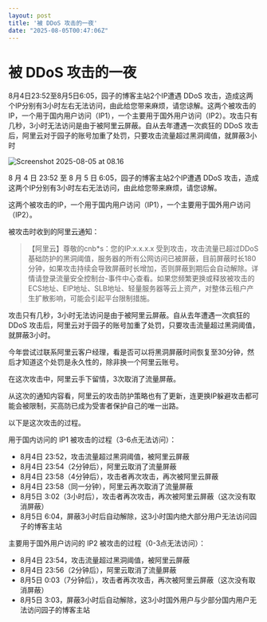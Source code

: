 ```yaml
---
layout: post
title: '被 DDoS 攻击的一夜'
date: "2025-08-05T00:47:06Z"
---
```

被 DDoS 攻击的一夜
============

8月4日23:52至8月5日6:05，园子的博客主站2个IP遭遇 DDoS 攻击，造成这两个IP分别有3小时左右无法访问，由此给您带来麻烦，请您谅解。这两个被攻击的IP，一个用于国内用户访问（IP1），一个主要用于国外用户访问（IP2）。攻击只有几秒，3小时无法访问是由于被阿里云屏蔽。自从去年遭遇一次疯狂的 DDoS 攻击后，阿里云对于园子的账号加重了处罚，只要攻击流量超过黑洞阈值，就屏蔽3小时

![Screenshot 2025-08-05 at 08.16](https://img2024.cnblogs.com/blog/35695/202508/35695-20250805081941978-864415546.jpg)

8 月 4 日 23:52 至 8 月 5 日 6:05，园子的博客主站2个IP遭遇 DDoS 攻击，造成这两个IP分别有3小时左右无法访问，由此给您带来麻烦，请您谅解。

这两个被攻击的IP，一个用于国内用户访问（IP1），一个主要用于国外用户访问（IP2）。

被攻击时收到的阿里云通知：

> 【阿里云】尊敬的cnb\*s：您的IP:x.x.x.x 受到攻击，攻击流量已超过DDoS基础防护的黑洞阈值，服务器的所有公网访问已被屏蔽，目前屏蔽时长180分钟，如果攻击持续会导致屏蔽时长增加，否则屏蔽到期后会自动解除。详情请登录流量安全控制台-事件中心查看。如果您频繁更换或释放被攻击的ECS地址、EIP地址、SLB地址、轻量服务器等云上资产，对整体云租户产生扩散影响，可能会引起平台限制措施。

攻击只有几秒，3小时无法访问是由于被阿里云屏蔽。自从去年遭遇一次疯狂的 DDoS 攻击后，阿里云对于园子的账号加重了处罚，只要攻击流量超过黑洞阈值，就屏蔽3小时。

今年尝试过联系阿里云客户经理，看是否可以将黑洞屏蔽时间恢复至30分钟，然后才知道这个处罚是永久性的，除非换一个阿里云账号。

在这次攻击中，阿里云手下留情，3次取消了流量屏蔽。

从这次的通知内容看，阿里云的攻击防护策略也有了更新，连更换IP躲避攻击都可能会被限制，买高防已成为受害者保护自己的唯一出路。

以下是这次攻击的过程。

用于国内访问的 IP1 被攻击的过程（3-6点无法访问）：

*   8月4日 23:52，攻击流量超过黑洞阈值，被阿里云屏蔽
*   8月4日 23:54（2分钟后），阿里云取消了流量屏蔽
*   8月4日 23:58（4分钟后），攻击者再次攻击，再次被阿里云屏蔽
*   8月4日 23:58（同一分钟），阿里云再次取消了流量屏蔽
*   8月5日 3:02（3小时后），攻击者再次攻击，再次被阿里云屏蔽（这次没有取消屏蔽）
*   8月5日 6:04，屏蔽3小时后自动解除，这3小时国内绝大部分用户无法访问园子的博客主站

主要用于国外用户访问的 IP2 被攻击的过程（0-3点无法访问）：

*   8月4日 23:54，攻击流量超过黑洞阈值，被阿里云屏蔽
*   8月4日 23:56（2分钟后），阿里云取消了流量屏蔽
*   8月5日 0:03（7分钟后），攻击者再次攻击，再次被阿里云屏蔽（这次没有取消屏蔽）
*   8月5日 3:03，屏蔽3小时后自动解除，这3小时国外用户与少部分国内用户无法访问园子的博客主站